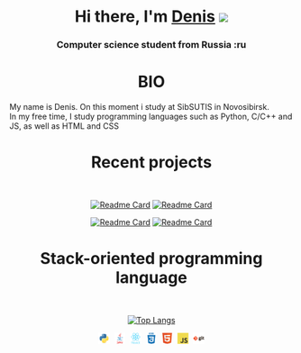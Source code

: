 <h1 align="center">Hi there, I'm <a href="https://vk.com/huharev1" target="_blank">Denis</a> 
<img src="https://github.com/blackcater/blackcater/raw/main/images/Hi.gif" height="32"/></h1>
<h3 align="center">Computer science student from Russia :ru </h3>



<h1 align="center">BIO</h1>
My name is Denis. On this moment i study at SibSUTIS in Novosibirsk. <br>
In my free time, I study programming languages such as Python, C/C++ and JS, as well as HTML and CSS
<br>

<h1 align="center">Recent projects</h1>
<br>

<div align = "center">

  
[![Readme Card](https://github-readme-stats.vercel.app/api/pin/?username=sinedfq&repo=Runge-Kutta-and-Cubic-spline)](https://github.com/sinedfq/Runge-Kutta-and-Cubic-spline) [![Readme Card](https://github-readme-stats.vercel.app/api/pin/?username=sinedfq&repo=VisulProg_CW)](https://github.com/sinedfq/VisulProg_CW)

[![Readme Card](https://github-readme-stats.vercel.app/api/pin/?username=sinedfq&repo=BitParser)](https://github.com/sinedfq/BitParser)  [![Readme Card](https://github-readme-stats.vercel.app/api/pin/?username=sinedfq&repo=AiroportTable)](https://github.com/sinedfq/AiroportTable)

</div>



<h1 align="center">Stack-oriented programming language</h1>
<br>

<div align = "center">

[![Top Langs](https://github-readme-stats.vercel.app/api/top-langs/?username=sinedfq)](https://github.com/sinedfq)

</div>

<div align = "center">
  <img src="https://github.com/devicons/devicon/blob/master/icons/python/python-original.svg" title="Python" alt="Python" width="20" height="20"/>&nbsp;
  <img src="https://github.com/devicons/devicon/blob/master/icons/java/java-original-wordmark.svg" title="Java" alt="Java" width="20" height="20"/>&nbsp;
  <img src="https://github.com/devicons/devicon/blob/master/icons/react/react-original-wordmark.svg" title="React" alt="React" width="20" height="20"/>&nbsp;
  <img src="https://github.com/devicons/devicon/blob/master/icons/css3/css3-plain-wordmark.svg"  title="CSS3" alt="CSS" width="20" height="20"/>&nbsp;
  <img src="https://github.com/devicons/devicon/blob/master/icons/html5/html5-original.svg" title="HTML5" alt="HTML" width="20" height="20"/>&nbsp;
  <img src="https://github.com/devicons/devicon/blob/master/icons/javascript/javascript-original.svg" title="JavaScript" alt="JavaScript" width="20" height="20"/>&nbsp;
  <img src="https://github.com/devicons/devicon/blob/master/icons/git/git-original-wordmark.svg" title="Git" **alt="Git" width="20" height="20"/>
</div>
